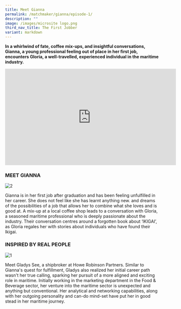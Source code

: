 ```yaml
---
title: Meet Gianna
permalink: /matchmaker/gianna/episode-1/
description: ""
image: /images/microsite logo.png
third_nav_title: The First Jobber
variant: markdown
---
```

**In a whirlwind of fate, coffee mix-ups, and insightful conversations, Gianna, a young professional feeling out of place in her first job, encounters Gloria, a well-travelled, experienced individual in the maritime industry.**

<iframe allowfullscreen="" allow="accelerometer; autoplay; clipboard-write; encrypted-media; gyroscope; picture-in-picture; web-share" frameborder="0" title="YouTube video player" src="https://www.youtube.com/embed/Ujo0Qtx2kQM?si=pLgkACsSj8h9U2RT" height="315" width="560"></iframe>

### MEET GIANNA
<img border="0" alt="2" src="https://i.ibb.co/GTDFLDh/2.jpg">

Gianna is in her first job after graduation and has been feeling unfulfilled in her career. She does not feel like she has learnt anything new. and dreams of the possibilities of a job that allows her to combine what she loves and is good at. A mix-up at a local coffee shop leads to a conversation with Gloria, a seasoned maritime professional who is deeply passionate about the industry. Their conversation centres around a forgotten book about ‘IKIGAI’, as Gloria regales her with stories about individuals who have found their Ikigai.

### INSPIRED BY REAL PEOPLE

<img border="0" alt="1" src="https://i.ibb.co/WvWgNhw/1.png">

Meet Gladys See, a shipbroker at Howe Robinson Partners. Similar to Gianna's quest for fulfillment, Gladys also realized her initial career path wasn't her true calling, sparking her pursuit of a more aligned and exciting role in maritime. Initially working in the marketing department in the Food &amp; Beverage sector, her venture into the maritime sector is unexpected and anything but conventional. Her analytical and networking capabilities, along with her outgoing personality and can-do mind-set have put her in good stead in her maritime journey.